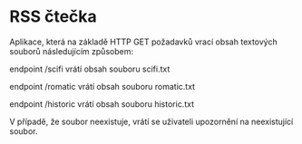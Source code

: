 # RSS čtečka

Aplikace, která na základě HTTP GET požadavků vrací obsah textových souborů následujícím způsobem:

endpoint /scifi vrátí obsah souboru scifi.txt

endpoint /romatic vrátí obsah souboru romatic.txt

endpoint /historic vrátí obsah souboru historic.txt

V případě, že soubor neexistuje, vrátí se uživateli upozornění na neexistující soubor.
